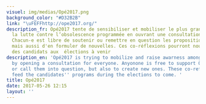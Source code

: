 ```yaml
---
visuel: img/medias/Opé2017.png
background_color: "#D32B2B"
link: "\uFEFFhttp://ope2017.org/"
description_fr: Opé2017 tente de sensibiliser et mobiliser le plus grand nombre à
  la lutte contre l’obsolescence programmée en ouvrant une consultation à tou-te-s.
  Chacun-e est libre de soutenir ou remettre en question les propositions d'Opé2017,
  mais aussi d'en formuler de nouvelles. Ces co-réflexions pourront nourrir les programmes
  des candidats aux  élections à venir
description_en: 'Opé2017 is trying to mobilize and raise awarness among forseen obsolescence
  by opening a consultation for everyone. Anyonone is free to support Opé2017''s propositions
  or call them into question, but also to create new ones. These co-reflexions may
  feed the candidates'' programs during the elections to come. '
title: Opé2017
date: 2017-05-26 12:15
layout: ''
---
```

